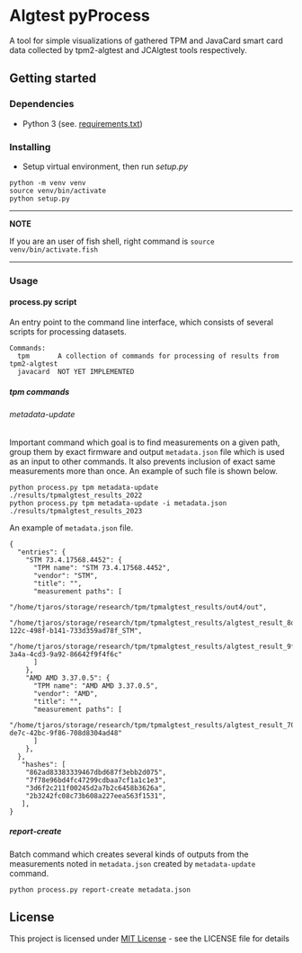 # Algtest pyProcess

A tool for simple visualizations of gathered TPM and JavaCard smart card data collected by tpm2-algtest and JCAlgtest tools respectively.

## Getting started

### Dependencies

* Python 3 (see. [requirements.txt](./requirements.txt))

### Installing

* Setup virtual environment, then run *setup.py*
```
python -m venv venv
source venv/bin/activate
python setup.py
```
---
**NOTE**

If you are an user of fish shell, right command is `source venv/bin/activate.fish`

---

### Usage

#### process.py script

An entry point to the command line interface, which consists of several scripts for processing datasets.

```
Commands:
  tpm       A collection of commands for processing of results from tpm2-algtest
  javacard  NOT YET IMPLEMENTED
```

##### tpm commands

###### metadata-update

Important command which goal is to find measurements on a given path, group them by exact firmware and output `metadata.json` file which is used as an input to other commands. It also prevents inclusion of exact same measurements more than once. An example of such file is shown below.

```
python process.py tpm metadata-update ./results/tpmalgtest_results_2022
python process.py tpm metadata-update -i metadata.json ./results/tpmalgtest_results_2023
```

An example of `metadata.json` file.

```
{
  "entries": {
    "STM 73.4.17568.4452": {
      "TPM name": "STM 73.4.17568.4452",
      "vendor": "STM",
      "title": "",
      "measurement paths": [
        "/home/tjaros/storage/research/tpm/tpmalgtest_results/out4/out",
        "/home/tjaros/storage/research/tpm/tpmalgtest_results/algtest_result_8d400ec7-122c-498f-b141-733d359ad78f_STM",
        "/home/tjaros/storage/research/tpm/tpmalgtest_results/algtest_result_9fdfdf94-3a4a-4cd3-9a92-86642f9f4f6c"
      ]
    },
    "AMD AMD 3.37.0.5": {
      "TPM name": "AMD AMD 3.37.0.5",
      "vendor": "AMD",
      "title": "",
      "measurement paths": [
        "/home/tjaros/storage/research/tpm/tpmalgtest_results/algtest_result_70de7ce0-de7c-42bc-9f86-708d8304ad48"
      ]
    },
  },
   "hashes": [
    "862ad83383339467dbd687f3ebb2d075",
    "7f78e96bd4fc47299cdbaa7cf1a1c1e3",
    "3d6f2c211f00245d2a7b2c6458b3626a",
    "2b3242fc08c73b608a227eea563f1531",
   ],
}
```

##### report-create

Batch command which creates several kinds of outputs from the measurements noted in `metadata.json` created by `metadata-update` command. 


```
python process.py report-create metadata.json
```
## License

This project is licensed under [MIT License](./LICENSE) - see the LICENSE file for details


